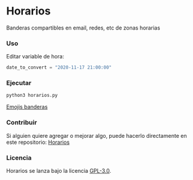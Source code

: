 # Horarios

Banderas compartibles en email, redes, etc de zonas horarias

### Uso

Editar variable de hora:

```python
date_to_convert = "2020-11-17 21:00:00"
```

### Ejecutar

```bash
python3 horarios.py
```

[Emojis banderas](https://es.piliapp.com/emoji/list/flags/)


### Contribuir

Si alguien quiere agregar o mejorar algo, puede hacerlo directamente en este repositorio: [Horarios](https://github.com/freddier/Horarios/)

### Licencia

Horarios se lanza bajo la licencia [GPL-3.0](https://opensource.org/licenses/GPL-3.0).
